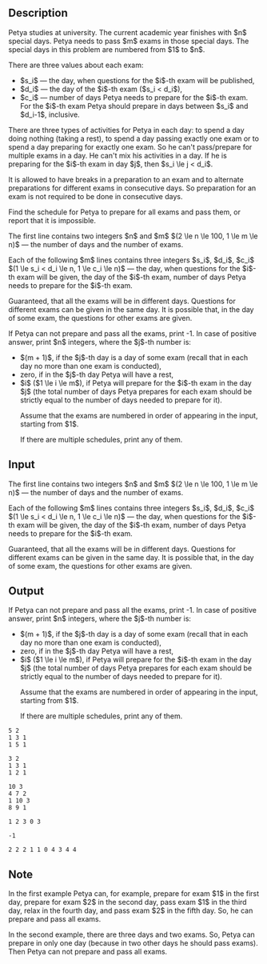 ## Description

<div><p>Petya studies at university. The current academic year finishes with $n$ special days. Petya needs to pass $m$ exams in those special days. The special days in this problem are numbered from $1$ to $n$.</p><p>There are three values about each exam:</p><ul> <li> $s_i$ — the day, when questions for the $i$-th exam will be published, </li><li> $d_i$ — the day of the $i$-th exam ($s_i &lt; d_i$), </li><li> $c_i$ — number of days Petya needs to prepare for the $i$-th exam. For the $i$-th exam Petya should prepare in days between $s_i$ and $d_i-1$, inclusive. </li></ul><p>There are three types of activities for Petya in each day: to spend a day doing nothing (taking a rest), to spend a day passing exactly one exam or to spend a day preparing for exactly one exam. So he can't pass/prepare for multiple exams in a day. He can't mix his activities in a day. If he is preparing for the $i$-th exam in day $j$, then $s_i \le j &lt; d_i$.</p><p>It is allowed to have breaks in a preparation to an exam and to alternate preparations for different exams in consecutive days. So preparation for an exam is not required to be done in consecutive days.</p><p>Find the schedule for Petya to prepare for all exams and pass them, or report that it is impossible.</p></div><div class="input-specification"><p>The first line contains two integers $n$ and $m$ $(2 \le n \le 100, 1 \le m \le n)$ — the number of days and the number of exams.</p><p>Each of the following $m$ lines contains three integers $s_i$, $d_i$, $c_i$ $(1 \le s_i &lt; d_i \le n, 1 \le c_i \le n)$ — the day, when questions for the $i$-th exam will be given, the day of the $i$-th exam, number of days Petya needs to prepare for the $i$-th exam. </p><p>Guaranteed, that all the exams will be in different days. Questions for different exams can be given in the same day. It is possible that, in the day of some exam, the questions for other exams are given.</p></div><div class="output-specification"><p>If Petya can not prepare and pass all the exams, print <span class="tex-font-style-tt">-1</span>. In case of positive answer, print $n$ integers, where the $j$-th number is:</p><ul> <li> $(m + 1)$, if the $j$-th day is a day of some exam (recall that in each day no more than one exam is conducted), </li><li> zero, if in the $j$-th day Petya will have a rest, </li><li> $i$ ($1 \le i \le m$), if Petya will prepare for the $i$-th exam in the day $j$ (the total number of days Petya prepares for each exam should be <span class="tex-font-style-bf">strictly</span> equal to the number of days needed to prepare for it).<p>Assume that the exams are numbered in order of appearing in the input, starting from $1$.</p><p>If there are multiple schedules, print any of them.</p></li></ul></div>

## Input

<p>The first line contains two integers $n$ and $m$ $(2 \le n \le 100, 1 \le m \le n)$ — the number of days and the number of exams.</p><p>Each of the following $m$ lines contains three integers $s_i$, $d_i$, $c_i$ $(1 \le s_i &lt; d_i \le n, 1 \le c_i \le n)$ — the day, when questions for the $i$-th exam will be given, the day of the $i$-th exam, number of days Petya needs to prepare for the $i$-th exam. </p><p>Guaranteed, that all the exams will be in different days. Questions for different exams can be given in the same day. It is possible that, in the day of some exam, the questions for other exams are given.</p>

## Output

<p>If Petya can not prepare and pass all the exams, print <span class="tex-font-style-tt">-1</span>. In case of positive answer, print $n$ integers, where the $j$-th number is:</p><ul> <li> $(m + 1)$, if the $j$-th day is a day of some exam (recall that in each day no more than one exam is conducted), </li><li> zero, if in the $j$-th day Petya will have a rest, </li><li> $i$ ($1 \le i \le m$), if Petya will prepare for the $i$-th exam in the day $j$ (the total number of days Petya prepares for each exam should be <span class="tex-font-style-bf">strictly</span> equal to the number of days needed to prepare for it).<p>Assume that the exams are numbered in order of appearing in the input, starting from $1$.</p><p>If there are multiple schedules, print any of them.</p></li></ul>





```input1
5 2
1 3 1
1 5 1

```




```input2
3 2
1 3 1
1 2 1

```




```input3
10 3
4 7 2
1 10 3
8 9 1

```




```output1
1 2 3 0 3 

```




```output2
-1

```




```output3
2 2 2 1 1 0 4 3 4 4 

```



## Note

<p>In the first example Petya can, for example, prepare for exam $1$ in the first day, prepare for exam $2$ in the second day, pass exam $1$ in the third day, relax in the fourth day, and pass exam $2$ in the fifth day. So, he can prepare and pass all exams.</p><p>In the second example, there are three days and two exams. So, Petya can prepare in only one day (because in two other days he should pass exams). Then Petya can not prepare and pass all exams.</p>
